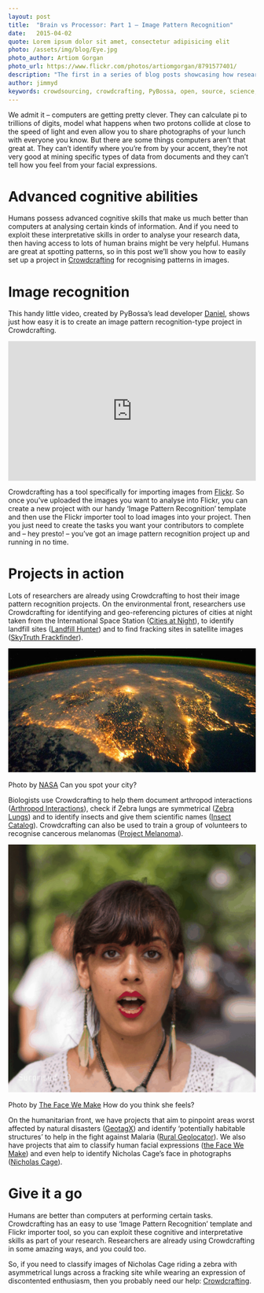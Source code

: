 ```yaml
---
layout: post
title:  "Brain vs Processor: Part 1 – Image Pattern Recognition"
date:   2015-04-02 
quote: Lorem ipsum dolor sit amet, consectetur adipisicing elit
photo: /assets/img/blog/Eye.jpg
photo_author: Artiom Gorgan
photo_url: https://www.flickr.com/photos/artiomgorgan/8791577401/
description: "The first in a series of blog posts showcasing how researchers can use Crowdcrafting to tap into superior human cognitive powers"
author: jimmyd
keywords: crowdsourcing, crowdcrafting, PyBossa, open, source, science, citizen, opensource, brain, processor, cognitive, image, pattern, recognition 
---
```


We admit it – computers are getting pretty clever. They can calculate pi to trillions of digits, model what happens when two protons collide at close to the speed of light and even allow you to share photographs of your lunch with everyone you know. But there are some things computers aren’t that great at. They can’t identify where you’re from by your accent, they’re not very good at mining specific types of data from documents and they can’t tell how you feel from your facial expressions.

# Advanced cognitive abilities

Humans possess advanced cognitive skills that make us much better than computers at analysing certain kinds of information. And if you need to exploit these interpretative skills in order to analyse your research data, then having access to lots of human brains might be very helpful. Humans are great at spotting patterns, so in this post we’ll show you how to easily set up a project in [Crowdcrafting](http://pybossa.com/blog/2014/07/04/crowdcrafting/) for recognising patterns in images.

# Image recognition

This handy little video, created by PyBossa’s lead developer [Daniel](http://daniellombrana.es/), shows just how easy it is to create an image pattern recognition-type project in Crowdcrafting. 

<style>.embed-container { position: relative; padding-bottom: 56.25%; height: 0; overflow: hidden; max-width: 100%; } .embed-container iframe, .embed-container object, .embed-container embed { position: absolute; top: 0; left: 0; width: 100%; height: 100%; }</style><div class='embed-container'><iframe src='http://www.youtube.com/embed/r_nA__1lj3Q' frameborder='0' allowfullscreen></iframe></div>

Crowdcrafting has a tool specifically for importing images from [Flickr](https://www.flickr.com/). So once you’ve uploaded the images you want to analyse into Flickr, you can create a new project with our handy ‘Image Pattern Recognition’ template and then use the Flickr importer tool to load images into your project. Then you just need to create the tasks you want your contributors to complete and – hey presto! – you’ve got an image pattern recognition project up and running in no time.

# Projects in action

Lots of researchers are already using Crowdcrafting to host their image pattern recognition projects. On the environmental front, researchers use Crowdcrafting for identifying and geo-referencing pictures of cities at night taken from the International Space Station ([Cities at Night](http://crowdcrafting.org/app/nightcitiesiss/)), to identify landfill sites ([Landfill Hunter](http://crowdcrafting.org/app/landfill/)) and to find fracking sites in satellite images ([SkyTruth Frackfinder](http://crowdcrafting.org/app/frackfinder_tadpole/)).

![alttext](/assets/img/blog/Carrusel1.jpg "Courtesy of NASA")
<p class="post-caption">Photo by <a href="http://eol.jsc.nasa.gov/">NASA</a> Can you spot your city?</p>

Biologists use Crowdcrafting to help them document arthropod interactions ([Arthropod Interactions](http://crowdcrafting.org/app/arthropods/)), check if Zebra lungs are symmetrical ([Zebra Lungs](http://crowdcrafting.org/app/zebralungs/)) and to identify insects and give them scientific names ([Insect Catalog](http://crowdcrafting.org/app/IC/)). Crowdcrafting can also be used to train a group of volunteers to recognise cancerous melanomas ([Project Melanoma](http://crowdcrafting.org/app/melanoma/)). 

![alttext](/assets/img/blog/face.png "Courtesy of The Face We Make")
<p class="post-caption">Photo by <a href="http://crowdcrafting.org/app/thefacewemake/">The Face We Make</a> How do you think she feels?</p>

On the humanitarian front, we have projects that aim to pinpoint areas worst affected by natural disasters ([GeotagX](http://geotagx.org/)) and identify ‘potentially habitable structures’ to help in the fight against Malaria ([Rural Geolocator](http://crowdcrafting.org/app/RuralGeolocator/)). We also have projects that aim to classify human facial expressions ([the Face We Make](http://crowdcrafting.org/app/thefacewemake/)) and even help to identify Nicholas Cage’s face in photographs ([Nicholas Cage](http://crowdcrafting.org/app/nicolascage/)).

# Give it a go

Humans are better than computers at performing certain tasks. Crowdcrafting has an easy to use ‘Image Pattern Recognition’ template and Flickr importer tool, so you can exploit these cognitive and interpretative skills as part of your research. Researchers are already using Crowdcrafting in some amazing ways, and you could too.

So, if you need to classify images of Nicholas Cage riding a zebra with asymmetrical lungs across a fracking site while wearing an expression of discontented enthusiasm, then you probably need our help: [Crowdcrafting](http://crowdcrafting.org/).



